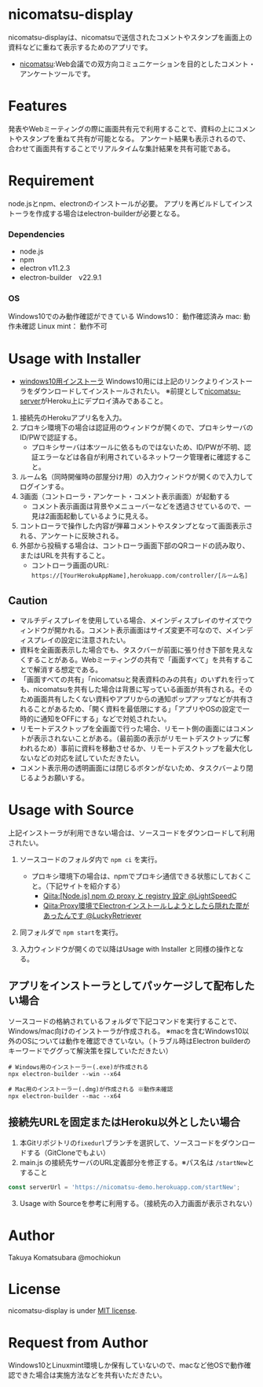 # nicomatsu-display
nicomatsu-displayは、nicomatsuで送信されたコメントやスタンプを画面上の資料などに重ねて表示するためのアプリです。
  * [nicomatsu](https://github.com/mochiokun/nicomatsu-server):Web会議での双方向コミュニケーションを目的としたコメント・アンケートツールです。

# Features
発表やWebミーティングの際に画面共有元で利用することで、資料の上にコメントやスタンプを重ねて共有が可能となる。
アンケート結果も表示されるので、合わせて画面共有することでリアルタイムな集計結果を共有可能である。

# Requirement
node.jsとnpm、electronのインストールが必要。
アプリを再ビルドしてインストーラを作成する場合はelectron-builderが必要となる。

### Dependencies
* node.js
* npm
* electron v11.2.3
* electron-builder　v22.9.1

### OS
Windows10でのみ動作確認ができている
Windows10： 動作確認済み
mac: 動作未確認
Linux mint： 動作不可

# Usage with Installer
* [windows10用インストーラ](https://github.com/mochiokun/nicomatsu-display/archive/refs/tags/installer_win10_v1.0.0.zip)
Windows10用には上記のリンクよりインストーラをダウンロードしてインストールされたい。
※前提として[nicomatsu-server](https://github.com/mochiokun/nicomatsu-server)がHeroku上にデプロイ済みであること。
1. 接続先のHerokuアプリ名を入力。
2. プロキシ環境下の場合は認証用のウィンドウが開くので、プロキシサーバのID/PWで認証する。
    * プロキシサーバは本ツールに依るものではないため、ID/PWが不明、認証エラーなどは各自が利用されているネットワーク管理者に確認すること。
3. ルーム名（同時開催時の部屋分け用）の入力ウィンドウが開くので入力してログインする。
4. 3画面（コントローラ・アンケート・コメント表示画面）が起動する
    * コメント表示画面は背景やメニューバーなどを透過させているので、一見は2画面起動しているように見える。
5. コントローラで操作した内容が弾幕コメントやスタンプとなって画面表示される、アンケートに反映される。
6. 外部から投稿する場合は、コントローラ画面下部のQRコードの読み取り、またはURLを共有すること。
    * コントローラ画面のURL: `https://[YourHerokuAppName],herokuapp.com/controller/[ルーム名]`　

## Caution
* マルチディスプレイを使用している場合、メインディスプレイのサイズでウィンドウが開かれる。コメント表示画面はサイズ変更不可なので、メインディスプレイの設定に注意されたい。
* 資料を全画面表示した場合でも、タスクバーが前面に張り付き下部を見えなくすることがある。Webミーティングの共有で「画面すべて」を共有することで解消する想定である。
* 「画面すべての共有」「nicomatsuと発表資料のみの共有」のいずれを行っても、nicomatsuを共有した場合は背景に写っている画面が共有される。そのため画面共有したくない資料やアプリからの通知ポップアップなどが共有されることがあるため、「開く資料を最低限にする」「アプリやOSの設定で一時的に通知をOFFにする」などで対処されたい。
* リモートデスクトップを全画面で行った場合、リモート側の画面にはコメントが表示されないことがある。（最前面の表示がリモートデスクトップに奪われるため）事前に資料を移動させるか、リモートデスクトップを最大化しないなどの対応を試していただきたい。
* コメント表示用の透明画面には閉じるボタンがないため、タスクバーより閉じるようお願いする。

# Usage with Source
上記インストーラが利用できない場合は、ソースコードをダウンロードして利用されたい。
1. ソースコードのフォルダ内で `npm ci` を実行。
    * プロキシ環境下の場合は、npmでプロキシ通信できる状態にしておくこと。（下記サイトを紹介する）
      * [Qiita:[Node.js] npm の proxy と registry 設定 @LightSpeedC](https://qiita.com/LightSpeedC/items/b273735e909bd381bcf1)
      * [Qiita:Proxy環境でElectronインストールしようとしたら隠れた罠があったんです @LuckyRetriever](https://qiita.com/LuckyRetriever/items/2f377b1ce34f7d12903c)

2. 同フォルダで `npm start`を実行。
3. 入力ウィンドウが開くので以降はUsage with Installer と同様の操作となる。

## アプリをインストーラとしてパッケージして配布したい場合
ソースコードの格納されているフォルダで下記コマンドを実行することで、Windows/mac向けのインストーラが作成される。
※macを含むWindows10以外のOSについては動作を確認できていない。（トラブル時はElectron builderのキーワードでググって解決策を探していただきたい）
```npm
# Windows用のインストーラー(.exe)が作成される
npx electron-builder --win --x64

# Mac用のインストーラー(.dmg)が作成される ※動作未確認
npx electron-builder --mac --x64
```

## 接続先URLを固定またはHeroku以外としたい場合
1. 本Gitリポジトリの`fixedurl`ブランチを選択して、ソースコードをダウンロードする（GitCloneでもよい）
2. main.js の接続先サーバのURL定義部分を修正する。※パス名は `/startNew`とすること
``` javascript
const serverUrl = 'https://nicomatsu-demo.herokuapp.com/startNew';
```
3. Usage with Sourceを参考に利用する。（接続先の入力画面が表示されない）

# Author
Takuya Komatsubara @mochiokun

# License
nicomatsu-display is under [MIT license](https://en.wikipedia.org/wiki/MIT_License).

# Request from Author
Windows10とLinuxmint環境しか保有していないので、macなど他OSで動作確認できた場合は実施方法などを共有いただきたい。
